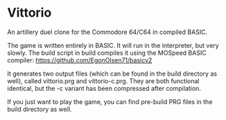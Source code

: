 # Vittorio
An artillery duel clone for the Commodore 64/C64 in compiled BASIC. 

The game is written entirely in BASIC. It will run in the interpreter, but very slowly. The build script in build compiles it using the MOSpeed BASIC compiler: https://github.com/EgonOlsen71/basicv2

It generates two output files (which can be found in the build directory as well), called vittorio.prg and vittorio-c.prg. They are both functional identical, but the -c variant has been compressed after compilation.

If you just want to play the game, you can find pre-build PRG files in the build directory as well.

